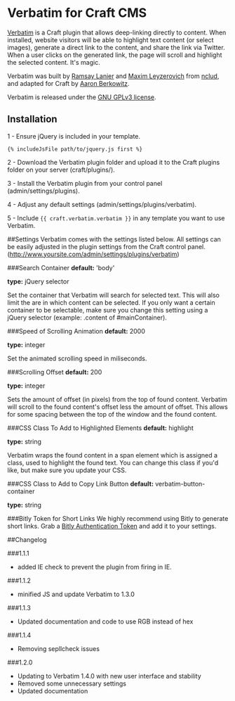 Verbatim for Craft CMS
===========

[Verbatim](http://verbat.im/) is a Craft plugin that allows deep-linking directly to content. When installed, website visitors will be able to highlight text content (or select images), generate a direct link to the content, and share the link via Twitter. When a user clicks on the generated link, the page will scroll and highlight the selected content. It's magic.

Verbatim was built by [Ramsay Lanier](https://github.com/ramsaylanier) and [Maxim Leyzerovich](https://github.com/duqe) from [nclud](http://nclud.com), and adapted for Craft by [Aaron Berkowitz](https://github.com/aberkie).

Verbatim is released under the [GNU GPLv3 license](http://www.gnu.org/licenses/gpl.html). 

## Installation
1 - Ensure jQuery is included in your template.
```
{% includeJsFile path/to/jquery.js first %}
```
2 - Download the Verbatim plugin folder and upload it to the Craft plugins folder on your server (craft/plugins/).

3 - Install the Verbatim plugin from your control panel (admin/settings/plugins). 

4 - Adjust any default settings (admin/settings/plugins/verbatim).

5 - Include `{{ craft.verbatim.verbatim }}` in any template you want to use Verbatim.

##Settings
Verbatim comes with the settings listed below. All settings can be easily adjusted in the plugin settings from the Craft control panel. (http://www.yoursite.com/admin/settings/plugins/verbatim)

###Search Container
**default:** 'body'

**type:** jQuery selector

Set the container that Verbatim will search for selected text. This will also limit the are in which content can be selected. If you only want a certain container to be selectable, make sure you change this setting using a jQuery selector (example: .content of #mainContainer).

###Speed of Scrolling Animation
**default:** 2000

**type:** integer

Set the animated scrolling speed in miliseconds. 

###Scrolling Offset
**default:** 200

**type:** integer

Sets the amount of offset (in pixels) from the top of found content. Verbatim will scroll to the found content's offset less the amount of offset. This allows for some spacing between the top of the window and the found content.

###CSS Class To Add to Highlighted Elements
**default:** highlight

**type:** string

Verbatim wraps the found content in a span element which is assigned a class, used to highlight the found text. You can change this class if you'd like, but make sure you update your CSS.

###CSS Class to Add to Copy Link Button
**default:** verbatim-button-container

**type:** string

###Bitly Token for Short Links
We highly recommend using Bitly to generate short links. Grab a [Bitly Authentication Token](http://dev.bitly.com/get_started.html) and add it to your settings.


##Changelog

###1.1.1
* added IE check to prevent the plugin from firing in IE.

###1.1.2
* minified JS and update Verbatim to 1.3.0

###1.1.3
* Updated documentation and code to use RGB instead of hex

###1.1.4
* Removing sepllcheck issues

###1.2.0
* Updating to Verbatim 1.4.0 with new user interface and stability
* Removed some unnecessary settings
* Updated documentation